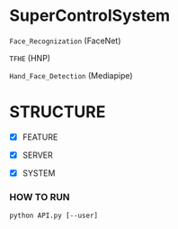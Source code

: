 # SuperControlSystem
`Face_Recognization` (FaceNet) 

`TFHE` (HNP) 

`Hand_Face_Detection` (Mediapipe)

# STRUCTURE
- [X] FEATURE
- [X] SERVER
- [X] SYSTEM


### HOW TO RUN
    python API.py [--user]
